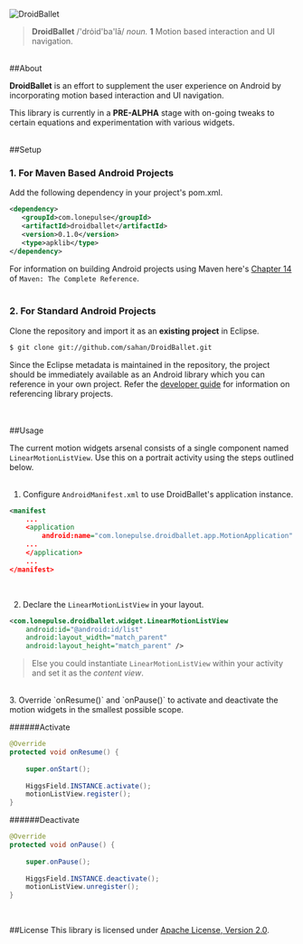 ![DroidBallet](https://raw.github.com/sahan/DroidBallet/master/logo.png)

> **DroidBallet** /'drȯid'ba'lā/ <em>noun.</em> **1** Motion based interaction and UI navigation. 

<br/>
##About

**DroidBallet** is an effort to supplement the user experience on Android by incorporating motion based 
interaction and UI navigation.   
   
This library is currently in a **PRE-ALPHA** stage with on-going tweaks to certain equations and experimentation 
with various widgets.   
<br/>

##Setup

### 1. For Maven Based Android Projects

Add the following dependency in your project's pom.xml.

```xml
<dependency>
   <groupId>com.lonepulse</groupId>
   <artifactId>droidballet</artifactId>
   <version>0.1.0</version>
   <type>apklib</type>
</dependency>
```

For information on building Android projects using Maven here's [Chapter 14](http://www.sonatype.com/books/mvnref-book/reference/android-dev.html) of `Maven: The Complete Reference`.   
<br/>   

### 2. For Standard Android Projects

Clone the repository and import it as an **existing project** in Eclipse.

```bash
$ git clone git://github.com/sahan/DroidBallet.git
```

Since the Eclipse metadata is maintained in the repository, the project should be immediately available as an Android library which you can reference in your own project. Refer the 
[developer guide](http://developer.android.com/tools/projects/projects-eclipse.html#ReferencingLibraryProject) for information on referencing library projects.   
<br/><br/>

##Usage

The current motion widgets arsenal consists of a single component named `LinearMotionListView`. 
Use this on a portrait activity using the steps outlined below.   
<br/>   

1. Configure `AndroidManifest.xml` to use DroidBallet's application instance.

```xml
<manifest 
	...
	<application
        android:name="com.lonepulse.droidballet.app.MotionApplication"
    ...
    </application>
    ...
</manifest>    
```   
<br/>

2. Declare the `LinearMotionListView` in your layout.

```xml
<com.lonepulse.droidballet.widget.LinearMotionListView
	android:id="@android:id/list"
    android:layout_width="match_parent"
    android:layout_height="match_parent" />
```  
> Else you could instantiate `LinearMotionListView` within your activity and set it as the *content view*.
 
<br/>
3. Override `onResume()` and `onPause()` to activate and deactivate the motion widgets in the smallest possible scope.

######Activate 
```java
@Override
protected void onResume() {
	
	super.onStart();
		
	HiggsField.INSTANCE.activate();
	motionListView.register();
}
```

######Deactivate 
```java
@Override
protected void onPause() {
	
	super.onPause();
		
	HiggsField.INSTANCE.deactivate();
	motionListView.unregister();
}
```   
<br/>

##License
This library is licensed under [Apache License, Version 2.0](http://www.apache.org/licenses/LICENSE-2.0.html).
